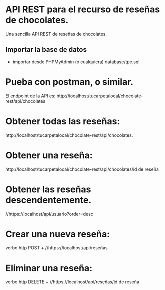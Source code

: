 # API REST para el recurso de  reseñas de chocolates.
Una sencilla API REST de reseñas de chocolates.
## Importar la base de datos
- importar desde PHPMyAdmin (o cualquiera) database/tpe.sql
# Pueba con postman, o similar.
El endpoint de la API es: http://localhost/tucarpetalocal/chocolate-rest/api/chocolates

# Obtener todas las reseñas:
http://localhost/tucarpetalocal/chocolate-rest/api/chocolates.
# Obtener una reseña:
http://localhost/tucarpetalocal/chocolate-rest/api/chocolates/id de reseña

# Obtener las reseñas descendentemente.
//https://localhost/api/usuario?order=desc 
# Crear una nueva reseña:
 verbo http POST + //https://localhost/api/reseñas
# Eliminar una reseña:
 verbo http DELETE + //https://localhost/api/reseñas/id de reseña 


